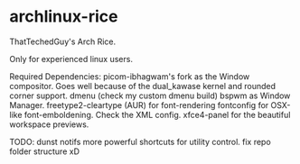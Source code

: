 # archlinux-rice
ThatTechedGuy's Arch Rice.

Only for experienced linux users.

Required Dependencies: 
picom-ibhagwam's fork as the Window compositor. Goes well because of the dual_kawase kernel and rounded corner support.
dmenu (check my custom dmenu build)
bspwm as Window Manager.
freetype2-cleartype (AUR) for font-rendering
fontconfig for OSX-like font-emboldening. Check the XML config.
xfce4-panel for the beautiful workspace previews.


TODO:
dunst notifs
more powerful shortcuts for utility control.
fix repo folder structure xD
